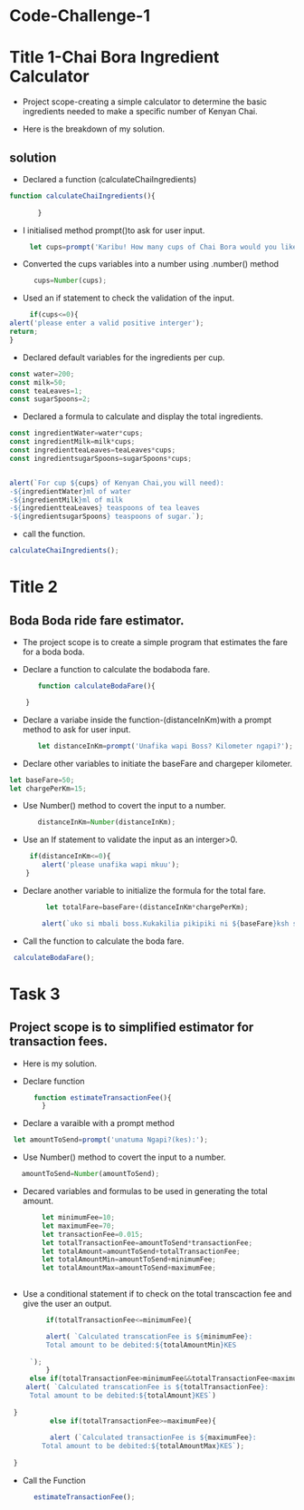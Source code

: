 # Code-Challenge-1

# Title 1-Chai Bora Ingredient Calculator

- Project scope-creating a simple calculator to determine the basic ingredients needed to make a specific number of Kenyan Chai.

- Here is the breakdown of my solution.

## solution

- Declared a function (calculateChaiIngredients)

```js 
function calculateChaiIngredients(){
        
       }
```

- I initialised method  prompt()to  ask for user input.

```js
     let cups=prompt('Karibu! How many cups of Chai Bora would you like to make?');
```

- Converted the cups variables into a number using .number() method

```js
      cups=Number(cups);
```

- Used an if statement to check the validation of the input.

```js 
     if(cups<=0){
alert('please enter a valid positive interger');
return;
}
```

- Declared  default variables for the ingredients per cup.

```js 
const water=200;
const milk=50;
const teaLeaves=1;
const sugarSpoons=2;
```

- Declared a formula to calculate and display the total ingredients.

``` js
const ingredientWater=water*cups;
const ingredientMilk=milk*cups;
const ingredientteaLeaves=teaLeaves*cups;
const ingredientsugarSpoons=sugarSpoons*cups;


alert(`For cup ${cups} of Kenyan Chai,you will need):
-${ingredientWater}ml of water
-${ingredientMilk}ml of milk
-${ingredientteaLeaves} teaspoons of tea leaves
-${ingredientsugarSpoons} teaspoons of sugar.`);
```

- call the function.

```js
calculateChaiIngredients();
```

# Title 2

## Boda Boda ride fare estimator.


- The project scope is to create a simple program that estimates the fare for a boda boda.

- Declare a function to calculate the bodaboda fare.

```js  
       function calculateBodaFare(){

    }
```

- Declare a variabe inside the function-(distanceInKm)with a prompt method to ask for user input.

```js 
       let distanceInKm=prompt('Unafika wapi Boss? Kilometer ngapi?');
```

- Declare other variables to initiate the baseFare and chargeper kilometer.

```js 
let baseFare=50;
let chargePerKm=15;
```

- Use Number() method to covert the input to a number.

```js
       distanceInKm=Number(distanceInKm);
```

- Use an If statement to validate the input as an interger>0.

```js 
     if(distanceInKm<=0){
        alert('please unafika wapi mkuu');
    } 
 ``` 

- Declare another variable to initialize the formula for the total fare. 

```js
         let totalFare=baseFare+(distanceInKm*chargePerKm);

        alert(`uko si mbali boss.Kukakilia pikipiki ni ${baseFare}ksh so mpaka huko itakuwa ${totalFare}.Twende boss.`);
 ``` 

- Call the function to calculate the boda fare.

```js
 calculateBodaFare();
 ```

# Task 3

## Project scope is to  simplified estimator for transaction fees.

 - Here is my solution. 

- Declare function

```js
      function estimateTransactionFee(){
        }
```

- Declare a varaible with a prompt method 

```js 
 let amountToSend=prompt('unatuma Ngapi?(kes):');
```

- Use Number() method to covert the input to a number.

```js      
   amountToSend=Number(amountToSend);
```

- Decared variables and formulas to be used in generating the total amount.

 ```js    
         let minimumFee=10;
         let maximumFee=70;
         let transactionFee=0.015;
         let totalTransactionFee=amountToSend*transactionFee;
         let totalAmount=amountToSend+totalTransactionFee;
         let totalAmountMin=amountToSend+minimumFee;
         let totalAmountMax=amountToSend+maximumFee;
  
 ``` 

- Use a conditional statement if to check on the total transcaction fee and give the user an output.

 ```js 
          if(totalTransactionFee<=minimumFee){

          alert( `Calculated transcationFee is ${minimumFee}:
          Total amount to be debited:${totalAmountMin}KES
      
      `);
          }
      else if(totalTransactionFee>minimumFee&&totalTransactionFee<maximumFee){
     alert( `Calculated transcationFee is ${totalTransactionFee}:
      Total amount to be debited:${totalAmount}KES`)
      
  }
           else if(totalTransactionFee>=maximumFee){
  
           alert (`Calculated transactionFee is ${maximumFee}:
         Total amount to be debited:${totalAmountMax}KES`);
      
  }
 ``` 

- Call the Function

```js 
      estimateTransactionFee();
```


























